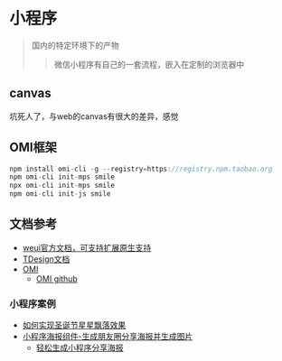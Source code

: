 # 小程序
> 国内的特定环境下的产物
>> 微信小程序有自己的一套流程，嵌入在定制的浏览器中

## canvas
坑死人了，与web的canvas有很大的差异，感觉

## OMI框架
```js
npm install omi-cli -g --registry=https://registry.npm.taobao.org
npm omi-cli init-mps smile
npx omi-cli init-mps smile
npm omi-cli init-js smile
```

## 文档参考

- [weui官方文档，可支持扩展原生支持](https://wechat-miniprogram.github.io/weui/docs/#weui%E7%BB%84%E4%BB%B6%E5%BA%93%E7%AE%80%E4%BB%8B)
- [TDesign文档](https://tdesign.tencent.com/)
- [OMI](https://omi.cdn-go.cn/home/latest/)
    - [OMI github](https://github.com/Tencent/omi/)

### 小程序案例    
- [如何实现圣诞节星星飘落效果](https://developers.weixin.qq.com/community/develop/article/doc/000e443b1247a039fd99230b457013)
- [小程序海报组件-生成朋友圈分享海报并生成图片](https://github.com/jasondu/wxa-plugin-canvas/tree/master)
    - [轻松生成小程序分享海报 ](https://juejin.cn/post/6844903663840788493)